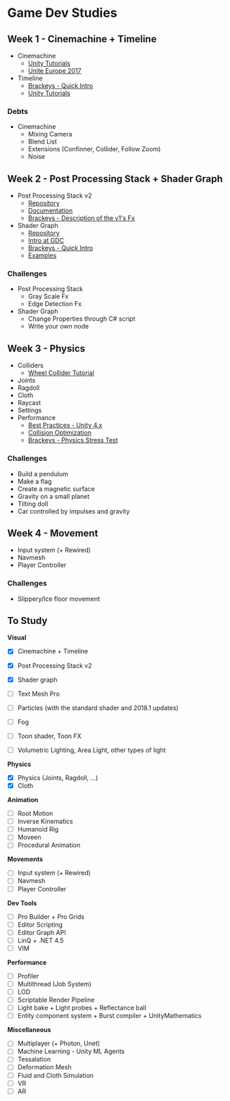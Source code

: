 # Game Dev Studies


## Week 1 - Cinemachine + Timeline

- Cinemachine
    - [Unity Tutorials](https://unity3d.com/learn/tutorials/topics/animation/using-cinemachine-getting-started)
    - [Unite Europe 2017](https://www.youtube.com/watch?v=r1SkOoJJRAA)
- Timeline
    - [Brackeys - Quick Intro](https://www.youtube.com/watch?v=G_uBFM3YUF4)
    - [Unity Tutorials](https://unity3d.com/learn/tutorials/topics/animation/using-timeline-overview)

### Debts

- Cinemachine
    - Mixing Camera
    - Blend List
    - Extensions (Confinner, Collider, Follow Zoom)
    - Noise

## Week 2 - Post Processing Stack + Shader Graph

- Post Processing Stack v2
    - [Repository](https://github.com/Unity-Technologies/PostProcessing/tree/v2)
    - [Documentation](https://github.com/Unity-Technologies/PostProcessing/wiki/Quick-start)
    - [Brackeys - Description of the v1's Fx](https://www.youtube.com/watch?v=a0OQvWAPeuo)
- Shader Graph
    - [Repository](https://github.com/Unity-Technologies/ShaderGraph)
    - [Intro at GDC](https://www.youtube.com/watch?v=NsWNRLD-FEI)
    - [Brackeys - Quick Intro](https://www.youtube.com/watch?v=Ar9eIn4z6XE)
    - [Examples](https://github.com/UnityTechnologies/ShaderGraph_ExampleLibrary)

### Challenges

- Post Processing Stack
    - Gray Scale Fx
    - Edge Detection Fx
- Shader Graph
    - Change Properties through C# script
    - Write your own node

## Week 3 - Physics
- Colliders
    - [Wheel Collider Tutorial](https://docs.unity3d.com/Manual/WheelColliderTutorial.html)
- Joints
- Ragdoll
- Cloth
- Raycast
- Settings
- Performance
    - [Best Practices - Unity 4.x](https://unity3d.com/learn/tutorials/topics/physics/physics-best-practices)
    - [Collision Optimization](https://blogs.unity3d.com/2017/07/26/spotlight-team-best-practices-collision-performance-optimization/)
    - [Brackeys - Physics Stress Test](https://www.youtube.com/watch?v=8zo5a_QvJtk)

### Challenges
- Build a pendulum
- Make a flag
- Create a magnetic surface
- Gravity on a small planet
- Tilting doll
- Car controlled by impulses and gravity

## Week 4 - Movement
- Input system (+ Rewired)
- Navmesh
- Player Controller

### Challenges
- Slippery/Ice floor movement

## To Study

**Visual**
- [x] Cinemachine + Timeline
- [x] Post Processing Stack v2
- [x] Shader graph
- [ ] Text Mesh Pro
- [ ] Particles (with the standard shader and 2018.1 updates)
- [ ] Fog
- [ ] Toon shader, Toon FX
- [ ] Volumetric Lighting, Area Light, other types of light


**Physics**
- [x] Physics (Joints, Ragdoll, ...)
- [x] Cloth

**Animation**
- [ ] Root Motion
- [ ] Inverse Kinematics
- [ ] Humanoid Rig
- [ ] Moveen
- [ ] Procedural Animation

**Movements**
- [ ] Input system (+ Rewired)
- [ ] Navmesh
- [ ] Player Controller

**Dev Tools**
- [ ] Pro Builder + Pro Grids
- [ ] Editor Scripting
- [ ] Editor Graph API
- [ ] LinQ + .NET 4.5
- [ ] VIM

**Performance**
- [ ] Profiler
- [ ] Multithread (Job System)
- [ ] LOD
- [ ] Scriptable Render Pipeline
- [ ] Light bake + Light probes + Reflectance ball
- [ ] Entity component system + Burst compiler + UnityMathematics

**Miscellaneous**
- [ ] Multiplayer (+ Photon, Unet)
- [ ] Machine Learning - Unity ML Agents
- [ ] Tessalation
- [ ] Deformation Mesh
- [ ] Fluid and Cloth Simulation
- [ ] VR
- [ ] AR
